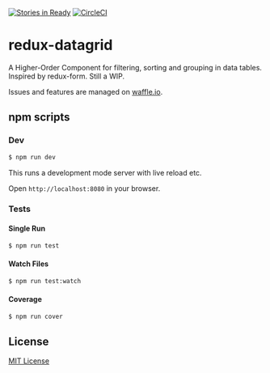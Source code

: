[![Stories in Ready](https://badge.waffle.io/JamesHageman/redux-datagrid.png?label=ready&title=Ready)](https://waffle.io/JamesHageman/redux-datagrid)
[![CircleCI](https://circleci.com/gh/JamesHageman/redux-datagrid/tree/master.svg?style=svg)](https://circleci.com/gh/JamesHageman/redux-datagrid/tree/master)
# redux-datagrid
A Higher-Order Component for filtering, sorting and grouping in data tables. 
Inspired by redux-form. Still a WIP.

Issues and features are managed on [waffle.io](https://waffle.io/JamesHageman/redux-datagrid).

## npm scripts

### Dev
```bash
$ npm run dev
```

This runs a development mode server with live reload etc.

Open `http://localhost:8080` in your browser.

### Tests

#### Single Run
```bash
$ npm run test
```

#### Watch Files
```bash
$ npm run test:watch
```

#### Coverage
```bash
$ npm run cover
```

## License

[MIT License][MIT]

[MIT]: ./LICENSE "Mit License"
